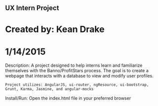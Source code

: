 ## UX Intern Project
# Created by: Kean Drake
# 1/14/2015

Description:
	A project designed to help interns learn and familiarize themselves with the Banno/ProfitStars process. The goal is to create a webpage that interacts with a database to view and modify user profiles.

	Project utilizes: AngularJS, ui-router, ngResource, ui-bootstrap, Grunt, Karma, Jasmine, and angular-mocks


Install/Run:
	Open the index.html file in your preferred browser
